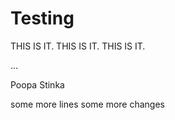 # Testing

THIS IS IT. THIS IS IT. THIS IS IT.

...

Poopa Stinka

some more lines
some more changes
